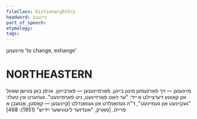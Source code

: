 ```yaml
---
fileClass: DictionaryEntry
headword: מײַנענען
part_of_speech: 
etymology: 
tags: 
---
```

מײַנענען
'to change, exhange'

NORTHEASTERN
==============

מײַנענען — זיך פֿאַרנעמען מיטן בײַטן. פֿאַרמײַנענען — פֿאַרבײַטן. אויפֿן באַן צווישן שאַוול און קאָוונע דערציילט אַ ייִד: "ער האָט פֿאַרזײַנעט, ניט פֿאַרמײַנעט". געהערט אין טעלז: "געקײַנעט און געמײַנעט", ד"ה געהאַנלדט און געוואַנדלט (קײַנענען — קאָסטן, אָנגעבן אַ פּרײַז).
[מאַרק, "אונדזער ליטווישער ייִדיש" (1951): 468]